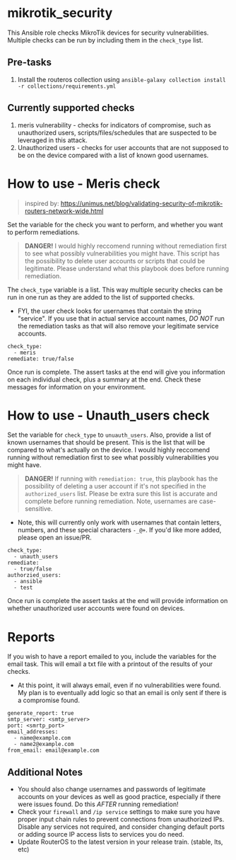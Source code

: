 # mikrotik_security

This Ansible role checks MikroTik devices for security vulnerabilities. Multiple checks can be run by including them in the `check_type` list.

## Pre-tasks
1. Install the routeros collection using `ansible-galaxy collection install -r collections/requirements.yml`

## Currently supported checks
1. meris vulnerability - checks for indicators of compromise, such as unauthorized users, scripts/files/schedules that are suspected to be leveraged in this attack.
2. Unauthorized users - checks for user accounts that are not supposed to be on the device compared with a list of known good usernames.

# How to use - Meris check

> inspired by: https://unimus.net/blog/validating-security-of-mikrotik-routers-network-wide.html

Set the variable for the check you want to perform, and whether you want to perform remediations.

> **DANGER!**
  I would highly reccomend running without remediation first to see what possibly vulnerabilities you might have. This script has the possibility to delete user accounts or scripts that could be legitimate. Please understand what this playbook does before running remediation.

The `check_type` variable is a list. This way multiple security checks can be run in one run as they are added to the list of supported checks.

* FYI, the user check looks for usernames that contain the string "service". If you use that in actual service account names, *DO NOT* run the remediation tasks as that will also remove your legitimate service accounts.

```
check_type:
  - meris
remediate: true/false
```

Once run is complete. The assert tasks at the end will give you information on each individual check, plus a summary at the end. Check these messages for information on your environment.

# How to use - Unauth_users check
Set the variable for `check_type` to `unuauth_users`. Also, provide a list of known usernames that should be present. This is the list that will be compared to what's actually on the device. I would highly reccomend running without remediation first to see what possibly vulnerabilities you might have.

> **DANGER!**
    If running with `remediation: true`, this playbook has the possibility of deleting a user account if it's not specified in the `authorized_users` list. Please be extra sure this list is accurate and complete before running remediation. Note, usernames are case-sensitive.

* Note, this will currently only work with usernames that contain letters, numbers, and these special characters `-_@+`. If you'd like more added, please open an issue/PR.

```
check_type:
  - unauth_users
remediate:
  - true/false
authorzied_users:
  - ansible
  - test
```

Once run is complete the assert tasks at the end will provide information on whether unauthorized user accounts were found on devices.

# Reports
If you wish to have a report emailed to you, include the variables for the email task. This will email a txt file with a printout of the results of your checks.

* At this point, it will always email, even if no vulnerabilities were found. My plan is to eventually add logic so that an email is only sent if there is a compromise found.

```
generate_report: true
smtp_server: <smtp_server>
port: <smrtp_port>
email_addresses:
  - name@example.com
  - name2@example.com
from_email: email@example.com
```

## Additional Notes
* You should also change usernames and passwords of legitimate accounts on your devices as well as good practice, especially if there were issues found. Do this *AFTER* running remediation!
* Check your `firewall` and `/ip service` settings to make sure you have proper input chain rules to prevent connections from unauthorized IPs. Disable any services not required, and consider changing default ports or adding source IP access lists to services you do need.
* Update RouterOS to the latest version in your release train. (stable, lts, etc)
